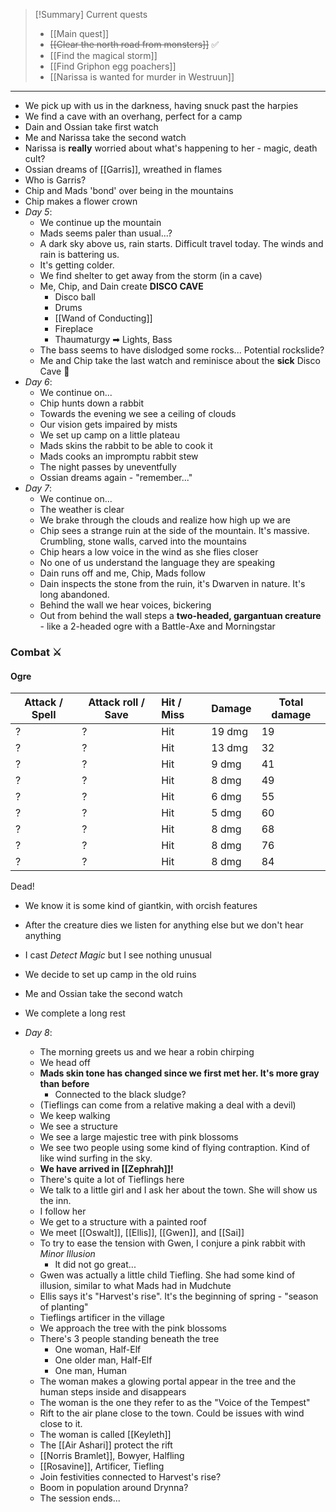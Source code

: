 > [!Summary] Current quests
> - [[Main quest]]
> - ~~[[Clear the north road from monsters]]~~ ✅
> - [[Find the magical storm]]
> - [[Find Griphon egg poachers]]
> - [[Narissa is wanted for murder in Westruun]]

---
- We pick up with us in the darkness, having snuck past the harpies
- We find a cave with an overhang, perfect for a camp
- Dain and Ossian take first watch
- Me and Narissa take the second watch
- Narissa is **really** worried about what's happening to her - magic, death cult?
- Ossian dreams of [[Garris]], wreathed in flames
- Who is Garris?
- Chip and Mads 'bond' over being in the mountains
- Chip makes a flower crown
- *Day 5*:
	- We continue up the mountain
	- Mads seems paler than usual...?
	- A dark sky above us, rain starts. Difficult travel today. The winds and rain is battering us.
	- It's getting colder.
	- We find shelter to get away from the storm (in a cave)
	- Me, Chip, and Dain create **DISCO CAVE**
		- Disco ball
		- Drums
		- [[Wand of Conducting]]
		- Fireplace
		- Thaumaturgy ➡ Lights, Bass
	- The bass seems to have dislodged some rocks... Potential rockslide?
	- Me and Chip take the last watch and reminisce about the **sick** Disco Cave 🤙
- *Day 6*:
	- We continue on...
	- Chip hunts down a rabbit
	- Towards the evening we see a ceiling of clouds
	- Our vision gets impaired by mists
	- We set up camp on a little plateau
	- Mads skins the rabbit to be able to cook it
	- Mads cooks an impromptu rabbit stew
	- The night passes by uneventfully
	- Ossian dreams again - "remember..."
- *Day 7*:
	- We continue on...
	- The weather is clear
	- We brake through the clouds and realize how high up we are
	- Chip sees a strange ruin at the side of the mountain. It's massive. Crumbling, stone walls, carved into the mountains
	- Chip hears a low voice in the wind as she flies closer
	- No one of us understand the language they are speaking
	- Dain runs off and me, Chip, Mads follow
	- Dain inspects the stone from the ruin, it's Dwarven in nature. It's long abandoned.
	- Behind the wall we hear voices, bickering
	- Out from behind the wall steps a **two-headed, gargantuan creature** - like a 2-headed ogre with a Battle-Axe and Morningstar

### Combat ⚔

#### Ogre

| Attack / Spell | Attack roll / Save | Hit / Miss | Damage | Total damage |
| -------------- | ------------------ | :--------- | ------ | ------------ |
| ?              | ?                  | Hit        | 19 dmg | 19           |
| ?              | ?                  | Hit        | 13 dmg | 32           |
| ?              | ?                  | Hit        | 9 dmg  | 41           |
| ?              | ?                  | Hit        | 8 dmg  | 49           |
| ?              | ?                  | Hit        | 6 dmg  | 55           |
| ?              | ?                  | Hit        | 5 dmg  | 60           |
| ?              | ?                  | Hit        | 8 dmg  | 68           |
| ?              | ?                  | Hit        | 8 dmg  | 76           |
| ?              | ?                  | Hit        | 8 dmg  | 84           |
Dead!

* We know it is some kind of giantkin, with orcish features
* After the creature dies we listen for anything else but we don't hear anything
* I cast *Detect Magic* but I see nothing unusual
* We decide to set up camp in the old ruins
* Me and Ossian take the second watch
* We complete a long rest

* *Day 8*:
	* The morning greets us and we hear a robin chirping
	* We head off
	* **Mads skin tone has changed since we first met her. It's more gray than before**
		* Connected to the black sludge?
	* (Tieflings can come from a relative making a deal with a devil)
	* We keep walking
	* We see a structure
	* We see a large majestic tree with pink blossoms
	* We see two people using some kind of flying contraption. Kind of like wind surfing in the sky.
	* **We have arrived in [[Zephrah]]!**
	* There's quite a lot of Tieflings here
	* We talk to a little girl and I ask her about the town. She will show us the inn.
	* I follow her
	* We get to a structure with a painted roof
	* We meet [[Oswalt]], [[Ellis]], [[Gwen]], and [[Sai]]
	* To try to ease the tension with Gwen, I conjure a pink rabbit with *Minor Illusion*
		* It did not go great...
	* Gwen was actually a little child Tiefling. She had some kind of illusion, similar to what Mads had in Mudchute
	* Ellis says it's "Harvest's rise". It's the beginning of spring - "season of planting"
	* Tieflings artificer in the village
	* We approach the tree with the pink blossoms
	* There's 3 people standing beneath the tree
		* One woman, Half-Elf
		* One older man, Half-Elf
		* One man, Human
	* The woman makes a glowing portal appear in the tree and the human steps inside and disappears
	* The woman is the one they refer to as the "Voice of the Tempest"
	* Rift to the air plane close to the town. Could be issues with wind close to it.
	* The woman is called [[Keyleth]]
	* The [[Air Ashari]] protect the rift
	* [[Norris Bramlet]], Bowyer, Halfling
	* [[Rosavine]], Artificer, Tiefling
	* Join festivities connected to Harvest's rise?
	* Boom in population around Drynna?
	* The session ends...



